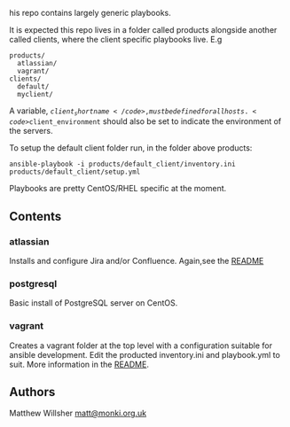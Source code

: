his repo contains largely generic playbooks. 

It is expected this repo lives in a folder called products alongside another called clients, where the client specific playbooks live. E.g

```
products/
  atlassian/
  vagrant/
clients/
  default/
  myclient/
```

A variable, <code>$client_shortname</code>, must be defined for all hosts.
<code>$client_environment</code> should also be set to indicate the environment of the servers.

To setup the default client folder run, in the folder above products:

```
ansible-playbook -i products/default_client/inventory.ini products/default_client/setup.yml
```

Playbooks are pretty CentOS/RHEL specific at the moment.

Contents
--------

### atlassian
Installs and configure Jira and/or Confluence. Again,see the [README](products/atlassian/README.md)

### postgresql
Basic install of PostgreSQL server on CentOS. 

### vagrant

Creates a vagrant folder at the top level with a configuration suitable for ansible development. Edit the producted inventory.ini and playbook.yml to suit. More information in the [README](products/vagrant/README.md).

Authors
-------

Matthew Willsher <matt@monki.org.uk>
